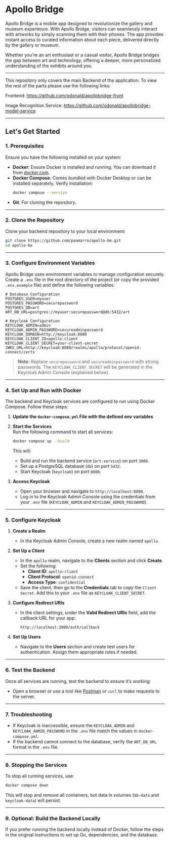 # **Apollo Bridge**

Apollo Bridge is a mobile app designed to revolutionize the gallery and museum experience. With Apollo Bridge, visitors can seamlessly interact with artworks by simply scanning them with their phones. The app provides instant access to curated information about each piece, delivered directly by the gallery or museum.

Whether you're an art enthusiast or a casual visitor, Apollo Bridge bridges the gap between art and technology, offering a deeper, more personalized understanding of the exhibits around you.

---

This repository only covers the main Backend of the application. To view the rest of the parts please use the following links:

Frontend: https://github.com/odonald/apollobridge-front

Image Recognition Service: https://github.com/odonald/apollobridge-model-service

---

## **Let's Get Started**

### **1. Prerequisites**
Ensure you have the following installed on your system:
- **Docker**: Ensure Docker is installed and running. You can download it from [docker.com](https://www.docker.com/).
- **Docker Compose**: Comes bundled with Docker Desktop or can be installed separately. Verify installation:
  ```bash
  docker compose --version
  ```
- **Git**: For cloning the repository.

---

### **2. Clone the Repository**
Clone your backend repository to your local environment:
```bash
git clone https://github.com/paumarro/apollo-be.git
cd apollo-be
```

---

### **3. Configure Environment Variables**
Apollo Bridge uses environment variables to manage configuration securely. Create a `.env` file in the root directory of the project (or copy the provided `.env.example` file) and define the following variables:

```env
# Database Configuration
POSTGRES_USER=myuser
POSTGRES_PASSWORD=securepassword
POSTGRES_DB=art
ART_DB_URL=postgres://myuser:securepassword@db:5432/art

# Keycloak Configuration
KEYCLOAK_ADMIN=admin
KEYCLOAK_ADMIN_PASSWORD=secureadminpassword
KEYCLOAK_DOMAIN=http://keycloak:8080
KEYCLOAK_CLIENT_ID=apollo-client
KEYCLOAK_CLIENT_SECRET=your-client-secret
JWKS_URL=http://keycloak:8080/realms/apollo/protocol/openid-connect/certs
```

> **Note:** Replace `securepassword` and `secureadminpassword` with strong passwords. The `KEYCLOAK_CLIENT_SECRET` will be generated in the Keycloak Admin Console (explained below).

---

### **4. Set Up and Run with Docker**
The backend and Keycloak services are configured to run using Docker Compose. Follow these steps:

1. **Update the `docker-compose.yml` File with the defined env variables**  


2. **Start the Services**  
   Run the following command to start all services:
   ```bash
   docker compose up --build
   ```

   This will:
   - Build and run the backend service (`art-service`) on port `3000`.
   - Set up a PostgreSQL database (`db`) on port `5432`.
   - Start Keycloak (`keycloak`) on port `8080`.

3. **Access Keycloak**  
   - Open your browser and navigate to `http://localhost:8080`.
   - Log in to the Keycloak Admin Console using the credentials from your `.env` file (`KEYCLOAK_ADMIN` and `KEYCLOAK_ADMIN_PASSWORD`).

---

### **5. Configure Keycloak**
1. **Create a Realm**  
   - In the Keycloak Admin Console, create a new realm named `apollo`.

2. **Set Up a Client**  
   - In the `apollo` realm, navigate to the **Clients** section and click **Create**.
   - Set the following:
     - **Client ID**: `apollo-client`
     - **Client Protocol**: `openid-connect`
     - **Access Type**: `confidential`
   - Save the client, then go to the **Credentials** tab to copy the `Client Secret`. Add this to your `.env` file as `KEYCLOAK_CLIENT_SECRET`.

3. **Configure Redirect URIs**  
   - In the client settings, under the **Valid Redirect URIs** field, add the callback URL for your app:
     ```
     http://localhost:3000/auth/callback
     ```

4. **Set Up Users**  
   - Navigate to the **Users** section and create test users for authentication. Assign them appropriate roles if needed.

---

### **6. Test the Backend**
Once all services are running, test the backend to ensure it’s working:
- Open a browser or use a tool like [Postman](https://www.postman.com/) or `curl` to make requests to the server.

---

### **7. Troubleshooting**
- If Keycloak is inaccessible, ensure the `KEYCLOAK_ADMIN` and `KEYCLOAK_ADMIN_PASSWORD` in the `.env` file match the values in `docker-compose.yml`.
- If the backend cannot connect to the database, verify the `ART_DB_URL` format in the `.env` file.

---

### **8. Stopping the Services**
To stop all running services, use:
```bash
docker compose down
```

This will stop and remove all containers, but data in volumes (`db-data` and `keycloak-data`) will persist.

---

### **9. Optional: Build the Backend Locally**
If you prefer running the backend locally instead of Docker, follow the steps in the original instructions to set up Go, dependencies, and the database.

